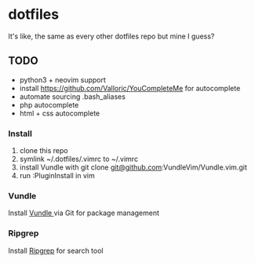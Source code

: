 # dotfiles
It's like, the same as every other dotfiles repo but mine I guess?

## TODO
* python3 + neovim support
* install https://github.com/Valloric/YouCompleteMe for autocomplete
* automate sourcing .bash_aliases
* php autocomplete
* html + css autocomplete

### Install
1. clone this repo
2. symlink ~/.dotfiles/.vimrc to ~/.vimrc
3. install Vundle with git clone git@github.com:VundleVim/Vundle.vim.git
4. run :PluginInstall in vim

### Vundle
Install [ Vundle ](https://github.com/VundleVim/Vundle.vim) via Git for package management

### Ripgrep
Install [Ripgrep](https://github.com/BurntSushi/ripgrep) for search tool
